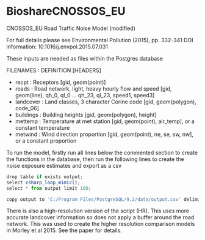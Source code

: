 # BioshareCNOSSOS_EU
CNOSSOS_EU Road Traffic Noise Model (modified)

For full details please see Environmental Pollution  (2015), pp. 332-341 DOI information: 10.1016/j.envpol.2015.07.031

These inputs are needed as files within the Postgres database

FILENAMES	: DEFINITION [HEADERS] <br>
- recpt	: Receptors [gid, geom(point)]<br>
- roads	: Road network, light, heavy hourly flow and speed [gid, geom(line), qh_0, ql_0 ... qh_23, ql_23, speed1, speed3]<br>
- landcover	: Land classes, 3 character Corine code [gid, geom(polygon), code_06]<br>
- buildings	: Building heights [gid, geom(polygon), height]<br>
- mettemp	: Temperature at met station [gid, geom(point), air_temp], or a constant temperature<br>
- metwind	: Wind direction proportion [gid, geom(point), ne, se, sw, nw], or a constant proportion<br>

To run the model, firstly run all lines below the commented section to create the functions in the database, then run the following lines to create the noise exposure estimates and export as a csv
```javascript
drop table if exists output;
select csharp_loop_mimic(); 
select * from output limit 100; 

copy output to 'C:/Program Files/PostgreSQL/9.2/data/output.csv' delimiter ',' csv header;<br>
```
There is also a high-resolution version of the script (HR). This uses more accurate landcover information so does not apply a buffer around the road network. This was used to create the higher resolution comparison models in Morley et al 2015. See the paper for details.


